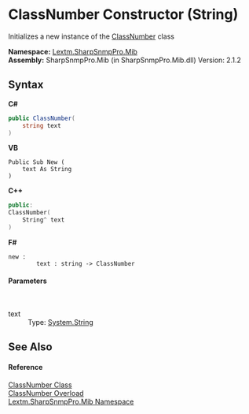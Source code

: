 # ClassNumber Constructor (String)
 

Initializes a new instance of the <a href="T_Lextm_SharpSnmpPro_Mib_ClassNumber">ClassNumber</a> class

**Namespace:**&nbsp;<a href="N_Lextm_SharpSnmpPro_Mib">Lextm.SharpSnmpPro.Mib</a><br />**Assembly:**&nbsp;SharpSnmpPro.Mib (in SharpSnmpPro.Mib.dll) Version: 2.1.2

## Syntax

**C#**<br />
``` C#
public ClassNumber(
	string text
)
```

**VB**<br />
``` VB
Public Sub New ( 
	text As String
)
```

**C++**<br />
``` C++
public:
ClassNumber(
	String^ text
)
```

**F#**<br />
``` F#
new : 
        text : string -> ClassNumber
```


#### Parameters
&nbsp;<dl><dt>text</dt><dd>Type: <a href="https://docs.microsoft.com/dotnet/api/system.string" target="_blank" rel="noopener noreferrer">System.String</a><br /></dd></dl>

## See Also


#### Reference
<a href="T_Lextm_SharpSnmpPro_Mib_ClassNumber">ClassNumber Class</a><br /><a href="Overload_Lextm_SharpSnmpPro_Mib_ClassNumber__ctor">ClassNumber Overload</a><br /><a href="N_Lextm_SharpSnmpPro_Mib">Lextm.SharpSnmpPro.Mib Namespace</a><br />